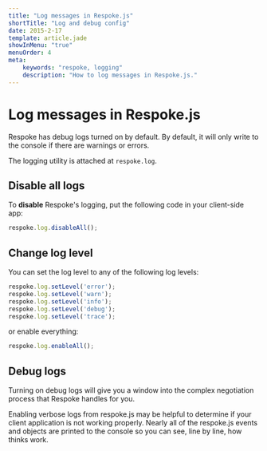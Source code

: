 ```yaml
---
title: "Log messages in Respoke.js"
shortTitle: "Log and debug config"
date: 2015-2-17
template: article.jade
showInMenu: "true"
menuOrder: 4
meta:
    keywords: "respoke, logging"
    description: "How to log messages in Respoke.js."
---
```


# Log messages in Respoke.js

Respoke has debug logs turned on by default. By default, it will only write to the console if there are
warnings or errors.

The logging utility is attached at `respoke.log`.

## Disable all logs

To **disable** Respoke's logging, put the following code in your client-side app:

```javascript
respoke.log.disableAll();
```

## Change log level

You can set the log level to any of the following log levels:

```javascript
respoke.log.setLevel('error');
respoke.log.setLevel('warn');
respoke.log.setLevel('info');
respoke.log.setLevel('debug');
respoke.log.setLevel('trace');
```

or enable everything:

```javascript
respoke.log.enableAll();
```

## Debug logs

Turning on debug logs will give you a window into the complex negotiation process that Respoke
handles for you.

Enabling verbose logs from respoke.js may be helpful to determine if your client application is
not working properly. Nearly all of the respoke.js events and objects are printed to the console
so you can see, line by line, how thinks work.
